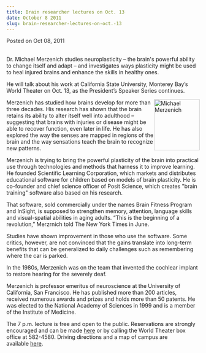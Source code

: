 ```yaml
---
title: Brain researcher lectures on Oct. 13
date: October 8 2011
slug: brain-researcher-lectures-on-oct.-13
---
```


 



<span class="date">Posted on Oct 08, 2011    </span>
<p><br>
Dr. Michael Merzenich studies neuroplasticity &#x2013; the brain&apos;s
powerful ability to change itself and adapt &#x2013; and investigates ways
plasticity might be used to heal injured brains and enhance the
skills in healthy ones.</br></p>
<p>He will talk about his work at California State University,
Monterey Bay&#x2019;s World Theater on Oct. 13, as the President&#x2019;s Speaker
Series continues.</p>
<p><img alt="Michael Merzenich" src="https://news.csumb.edu/sites/default/files/65/attachments/news/images/merzenich_0.jpg" style="float:right; width:119px; height:133px">Merzenich has
studied how brains develop for more than three decades. His
research has shown that the brain retains its ability to alter
itself well into adulthood &#x2013; suggesting that brains with injuries
or disease might be able to recover function, even later in life.
He has also explored the way the senses are mapped in regions of
the brain and the way sensations teach the brain to recognize new
patterns.</img></p>
<p>Merzenich is trying to bring the powerful plasticity of the
brain into practical use through technologies and methods that
harness it to improve learning. He founded Scientific Learning
Corporation, which markets and distributes educational software for
children based on models of brain plasticity. He is co-founder and
chief science officer of Posit Science, which creates &quot;brain
training&quot; software also based on his research.</p>
<p>That software, sold commercially under the names Brain Fitness
Program and InSight, is supposed to strengthen memory, attention,
language skills and visual-spatial abilities in aging adults. &#x201C;This
is the beginning of a revolution,&#x201D; Merzrnich told The New York
Times in June.</p>
<p>Studies have shown improvement in those who use the software.
Some critics, however, are not convinced that the gains translate
into long-term benefits that can be generalized to daily challenges
such as remembering where the car is parked.</p>
<p>In the 1980s, Merzenich was on the team that invented the
cochlear implant to restore hearing for the severely deaf.</p>
<p>Merzenich is professor emeritus of neuroscience at the
University of California, San Francisco. He has published more than
200 articles, received numerous awards and prizes and holds more
than 50 patents. He was elected to the National Academy of Sciences
in 1999 and is a member of the Institute of Medicine.</p>
<p>The 7 p.m. lecture is free and open to the public. Reservations
are strongly encouraged and can be made <a href="https://rsvp.csumb.edu/index.php?eid=69" rel="nofollow">here</a> or
by calling the World Theater box office at 582-4580.&#xA0;Driving
directions and a map of campus are available&#xA0;<a href="https://csumb.edu/map" rel="nofollow">here</a>.</p>





 
